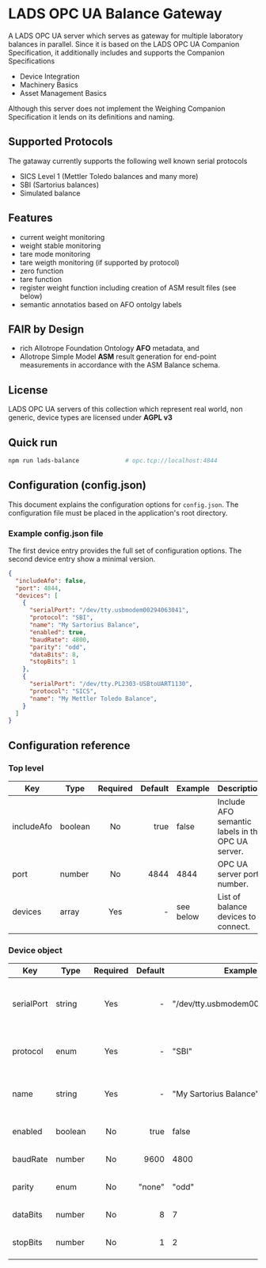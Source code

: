 # LADS OPC UA Balance Gateway
A LADS OPC UA server which serves as gateway for multiple laboratory balances in parallel.
Since it is based on the LADS OPC UA Companion Specification, it additionally includes and supports the Companion Specifications 
* Device Integration
* Machinery Basics
* Asset Management Basics

Although this server does not implement the Weighing Companion Specification it lends on its definitions and naming.

## Supported Protocols
The gataway currently supports the following well known serial protocols
* SICS Level 1 (Mettler Toledo balances and many more)
* SBI (Sartorius balances)
* Simulated balance

## Features
* current weight monitoring
* weight stable monitoring
* tare mode monitoring
* tare weigth monitoring (if supported by protocol)
* zero function
* tare function
* register weight function including creation of ASM result files (see below)
* semantic annotatios based on AFO ontolgy labels

## FAIR by Design
* rich Allotrope Foundation Ontology **AFO** metadata, and
* Allotrope Simple Model **ASM** result generation for end-point measurements in accordance with the ASM Balance schema.

## License
LADS OPC UA servers of this collection which represent real world, non generic, device types are licensed under **AGPL v3**

## Quick run
```bash
npm run lads-balance             # opc.tcp://localhost:4844
```
## Configuration (config.json)
This document explains the configuration options for `config.json`.
The configuration file must be placed in the application's root directory.

### Example config.json file
The first device entry provides the full set of configuration options.
The second device entry show a minimal version.

```json
{
  "includeAfo": false,
  "port": 4844,
  "devices": [
    {
      "serialPort": "/dev/tty.usbmodem00294063041",
      "protocol": "SBI",
      "name": "My Sartorius Balance",
      "enabled": true,
      "baudRate": 4800,
      "parity": "odd",
      "dataBits": 8,
      "stopBits": 1
    },
    {
      "serialPort": "/dev/tty.PL2303-USBtoUART1130",
      "protocol": "SICS",
      "name": "My Mettler Toledo Balance",
    }
  ]
}
```

## Configuration reference

### Top level
| Key        | Type    | Required | Default | Example   | Description                                       |
| ---------- | ------- | :------: | ------: | --------- | ------------------------------------------------- |
| includeAfo | boolean |    No    |    true | false     | Include AFO semantic labels in the OPC UA server. |
| port       | number  |    No    |    4844 | 4844      | OPC UA server port number.                        |
| devices    | array   |    Yes   |       - | see below | List of balance devices to connect.               |

### Device object
| Key        | Type    | Required | Default | Example                        | Description                                                    |
| ---------- | ------- | :------: | ------: | ------------------------------ | -------------------------------------------------------------- |
| serialPort | string  |    Yes   |       - | "/dev/tty.usbmodem00294063041" | Serial port path (mandatory for real, non-simulated balances). |
| protocol   | enum    |    Yes   |       - | "SBI"                          | Communication protocol: SBI, SICS, or Simulated.               |
| name       | string  |    Yes   |       - | "My Sartorius Balance"         | Nickname for the device; must be unique within the list.       |
| enabled    | boolean |    No    |    true | false                          | Connect to this device at startup.                             |
| baudRate   | number  |    No    |    9600 | 4800                           | Serial port baud rate.                                         |
| parity     | enum    |    No    |  "none" | "odd"                          | Serial port parity: none, even, or odd.                        |
| dataBits   | number  |    No    |       8 | 7                              | Number of data bits: 7 or 8.                                   |
| stopBits   | number  |    No    |       1 | 2                              | Number of stop bits: 1, 1.5, or 2.                             |
